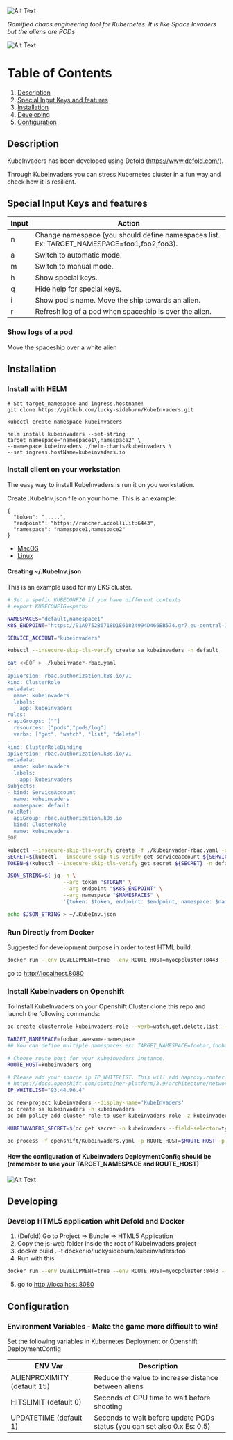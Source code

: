 ![Alt Text](https://github.com/lucky-sideburn/KubeInvaders/blob/master/logo.png)

*Gamified chaos engineering tool for Kubernetes. It is like Space Invaders but the aliens are PODs*

![Alt Text](https://github.com/lucky-sideburn/KubeInvaders/blob/master/images/kubeinvaders.png)

# Table of Contents
1. [Description](#Description)
2. [Special Input Keys and features](#Special-Input-Keys-and-features)
3. [Installation](#Installation)
4. [Developing](#Developing)
5. [Configuration](#Configuration)

## Description

KubeInvaders has been developed using Defold (https://www.defold.com/).

Through KubeInvaders you can stress Kubernetes cluster in a fun way and check how it is resilient.

## Special Input Keys and features

| Input           | Action                                                                                    |
|-----------------|-------------------------------------------------------------------------------------------|
|     n           | Change namespace (you should define namespaces list. Ex: TARGET_NAMESPACE=foo1,foo2,foo3).|
|     a           | Switch to automatic mode.                                                                 |
|     m           | Switch to manual mode.                                                                    |
|     h           | Show special keys.                                                                        |
|     q           | Hide help for special keys.                                                               |
|     i           | Show pod's name. Move the ship towards an alien.                                          |
|     r           | Refresh log of a pod when spaceship is over the alien.                                    |

### Show logs of a pod

Move the spaceship over a white alien

## Installation

### Install with HELM

```
# Set target_namespace and ingress.hostname!
git clone https://github.com/lucky-sideburn/KubeInvaders.git

kubectl create namespace kubeinvaders

helm install kubeinvaders --set-string target_namespace="namespace1\,namespace2" \
--namespace kubeinvaders ./helm-charts/kubeinvaders \
--set ingress.hostName=kubeinvaders.io
```

### Install client on your workstation

The easy way to install KubeInvaders is run it on you workstation.

Create .KubeInv.json file on your home. This is an example:

```
{
  "token": ".....",
  "endpoint": "https://rancher.accolli.it:6443",
  "namespace": "namespace1,namespace2"
}
```
* [MacOS](https://github.com/lucky-sideburn/KubeInvaders/releases/download/0.2.8-ui/x86_64-darwin.zip)
* [Linux](https://github.com/lucky-sideburn/KubeInvaders/releases/download/0.2.8-ui/x86_64-linux.zip)

#### Creating ~/.KubeInv.json

This is an example used for my EKS cluster.

```bash
# Set a spefic KUBECONFIG if you have different contexts
# export KUBECONFIG=<path>

NAMESPACES="default,namespace1"
K8S_ENDPOINT="https://91A9752B6718D1E61824994D466EB574.gr7.eu-central-1.eks.amazonaws.com"

SERVICE_ACCOUNT="kubeinvaders"

kubectl --insecure-skip-tls-verify create sa kubeinvaders -n default

cat <<EOF > ./kubeinvader-rbac.yaml
---
apiVersion: rbac.authorization.k8s.io/v1
kind: ClusterRole
metadata:
  name: kubeinvaders
  labels:
    app: kubeinvaders
rules:
- apiGroups: [""]
  resources: ["pods","pods/log"]
  verbs: ["get", "watch", "list", "delete"]
---
kind: ClusterRoleBinding
apiVersion: rbac.authorization.k8s.io/v1
metadata:
  name: kubeinvaders
  labels:
    app: kubeinvaders
subjects:
- kind: ServiceAccount
  name: kubeinvaders
  namespace: default
roleRef:
  apiGroup: rbac.authorization.k8s.io
  kind: ClusterRole
  name: kubeinvaders
EOF

kubectl --insecure-skip-tls-verify create -f ./kubeinvader-rbac.yaml -n default
SECRET=$(kubectl --insecure-skip-tls-verify get serviceaccount ${SERVICE_ACCOUNT} -n default -o json | jq -Mr '.secrets[].name | select(contains("token"))')
TOKEN=$(kubectl --insecure-skip-tls-verify get secret ${SECRET} -n default -o json | jq -Mr '.data.token' | base64 -d)

JSON_STRING=$( jq -n \
                  --arg token "$TOKEN" \
                  --arg endpoint "$K8S_ENDPOINT" \
                  --arg namespace "$NAMESPACES" \
                  '{token: $token, endpoint: $endpoint, namespace: $namespace}' )

echo $JSON_STRING > ~/.KubeInv.json
````

### Run Directly from Docker

Suggested for development purpose in order to test HTML build.

```bash
docker run --env DEVELOPMENT=true --env ROUTE_HOST=myocpcluster:8443 --env NAMESPACE=kubeinvaders --env ALIENPROXIMITY=15 --env HITSLIMIT=0  --env UPDATETIME=0.5 --env TOKEN=<my service account or user token>  --env KUBERNETES_SERVICE_PORT_HTTPS=8443 --env KUBERNETES_SERVICE_HOST=myocpcluster -p 8080:8080 --name kubeinvaders docker.io/luckysideburn/kubeinvaders:latest
```
go to http://localhost.8080

### Install KubeInvaders on Openshift

To Install KubeInvaders on your Openshift Cluster clone this repo and launch the following commands:

```bash
oc create clusterrole kubeinvaders-role --verb=watch,get,delete,list --resource=pods,pods/log

TARGET_NAMESPACE=foobar,awesome-namespace
## You can define multiple namespaces ex: TARGET_NAMESPACE=foobar,foobar2

# Choose route host for your kubeinvaders instance.
ROUTE_HOST=kubeinvaders.org

# Please add your source ip IP_WHITELIST. This will add haproxy.router.openshift.io/ip_whitelist in KubeInvaders route
# https://docs.openshift.com/container-platform/3.9/architecture/networking/routes.html#whitelist
IP_WHITELIST="93.44.96.4"

oc new-project kubeinvaders --display-name='KubeInvaders'
oc create sa kubeinvaders -n kubeinvaders
oc adm policy add-cluster-role-to-user kubeinvaders-role -z kubeinvaders -n kubeinvaders

KUBEINVADERS_SECRET=$(oc get secret -n kubeinvaders --field-selector=type==kubernetes.io/service-account-token | grep 'kubeinvaders-token' | awk '{ print $1}' | head -n 1)

oc process -f openshift/KubeInvaders.yaml -p ROUTE_HOST=$ROUTE_HOST -p TARGET_NAMESPACE=$TARGET_NAMESPACE -p KUBEINVADERS_SECRET=$KUBEINVADERS_SECRET | oc create -f -
```

#### How the configuration of KubeInvaders DeploymentConfig should be (remember to use your TARGET_NAMESPACE and ROUTE_HOST)

![Alt Text](https://github.com/lucky-sideburn/KubeInvaders/blob/master/images/dcenv.png)




## Developing

### Develop HTML5 application whit Defold and Docker

1. (Defold) Go to Project => Bundle => HTML5 Application
2. Copy the js-web folder inside the root of KubeInvaders project
3. docker build . -t docker.io/luckysideburn/kubeinvaders:foo
4. Run with this

```bash
docker run --env DEVELOPMENT=true --env ROUTE_HOST=myocpcluster:8443 --env NAMESPACE=kubeinvaders --env ALIENPROXIMITY=15 --env HITSLIMIT=0  --env UPDATETIME=0.5 --env TOKEN=<my service account or user token>  --env KUBERNETES_SERVICE_PORT_HTTPS=8443 --env KUBERNETES_SERVICE_HOST=myocpcluster -p 8080:8080 --name kubeinvaders docker.io/luckysideburn/kubeinvaders:foo
```
5. go to http://localhost.8080


## Configuration

### Environment Variables - Make the game more difficult to win!

Set the following variables in Kubernetes Deployment or Openshift DeploymentConfig

| ENV Var                     | Description                                                                   |
|-----------------------------|-------------------------------------------------------------------------------|
| ALIENPROXIMITY (default 15) | Reduce the value to increase distance between aliens                          |
| HITSLIMIT (default 0)       | Seconds of CPU time to wait before shooting                                   |
| UPDATETIME (default 1)      | Seconds to wait before update PODs status (you can set also 0.x Es: 0.5)      |


